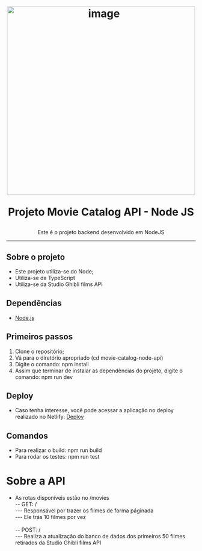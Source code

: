<h1 align="center">
<img width="500" src="https://brandslogos.com/wp-content/uploads/thumbs/nodejs-logo-vector.svg" alt="image" />
  
Projeto Movie Catalog API - Node JS
</h1>

<p align="center">Este é o projeto backend desenvolvido em NodeJS</p>

<hr>

## Sobre o projeto

- Este projeto utiliza-se do Node;
- Utiliza-se de TypeScript
- Utiliza-se da Studio Ghibli films API

## Dependências

- [Node.js](https://nodejs.org/en/)

## Primeiros passos

1. Clone o repositório;
2. Vá para o diretório apropriado (cd movie-catalog-node-api)<br />
3. Digite o comando: npm install
4. Assim que terminar de instalar as dependências do projeto, digite o comando: npm run dev

## Deploy

- Caso tenha interesse, você pode acessar a aplicação no deploy realizado no Netlify: [Deploy](https://joaogsdc-movies-catalog.herokuapp.com/)

## Comandos
- Para realizar o build: npm run build
- Para rodar os testes: npm run test

# Sobre a API
- As rotas disponíveis estão no /movies<br />
-- GET: /<br />
--- Responsável por trazer os filmes de forma páginada<br />
--- Ele trás 10 filmes por vez<br /><br />
-- POST: /<br />
--- Realiza a atualização do banco de dados dos primeiros 50 filmes retirados da Studio Ghibli films API
